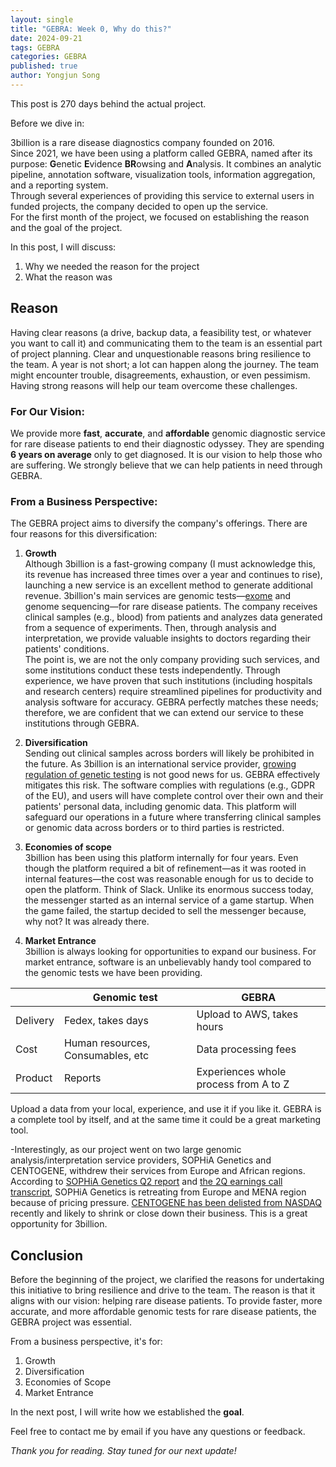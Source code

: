 ```yaml
---
layout: single
title: "GEBRA: Week 0, Why do this?"
date: 2024-09-21
tags: GEBRA
categories: GEBRA
published: true
author: Yongjun Song
---
```

This post is 270 days behind the actual project.

Before we dive in:

3billion is a rare disease diagnostics company founded on 2016.   
Since 2021, we have been using a platform called GEBRA, named after its purpose: **G**enetic **E**vidence **BR**owsing and **A**nalysis. It combines an analytic pipeline, annotation software, visualization tools, information aggregation, and a reporting system.   
Through several experiences of providing this service to external users in funded projects, the company decided to open up the service.   
For the first month of the project, we focused on establishing the reason and the goal of the project.

In this post, I will discuss: 
1. Why we needed the reason for the project
2. What the reason was   

## Reason
Having clear reasons (a drive, backup data, a feasibility test, or whatever you want to call it) and communicating them to the team is an essential part of project planning. Clear and unquestionable reasons bring resilience to the team. A year is not short; a lot can happen along the journey. The team might encounter trouble, disagreements, exhaustion, or even pessimism. Having strong reasons will help our team overcome these challenges.

### For Our Vision:
We provide more  **fast**, **accurate**, and **affordable** genomic diagnostic service for rare disease patients to end their diagnostic odyssey. They are spending **6 years on average** only to get diagnosed. It is our vision to help those who are suffering. 
We strongly believe that we can help patients in need through GEBRA.

### From a Business Perspective:
The GEBRA project aims to diversify the company's offerings. There are four reasons for this diversification:

1. **Growth**   
Although 3billion is a fast-growing company (I must acknowledge this, its revenue has increased three times over a year and continues to rise), launching a new service is an excellent method to generate additional revenue.
3billion's main services are genomic tests—[exome](https://en.wikipedia.org/wiki/Exome) and genome sequencing—for rare disease patients. The company receives clinical samples (e.g., blood) from patients and analyzes data generated from a sequence of experiments. Then, through analysis and interpretation, we provide valuable insights to doctors regarding their patients' conditions.   
The point is, we are not the only company providing such services, and some institutions conduct these tests independently. Through experience, we have proven that such institutions (including hospitals and research centers) require streamlined pipelines for productivity and analysis software for accuracy. GEBRA perfectly matches these needs; therefore, we are confident that we can extend our service to these institutions through GEBRA.

2. **Diversification**   
Sending out clinical samples across borders will likely be prohibited in the future. As 3billion is an international service provider, [growing regulation of genetic testing](https://www.perplexity.ai/page/genetic-testing-regulation-ove-Pn2xwYA9TyymvwOrbPQbYQ) is not good news for us.
GEBRA effectively mitigates this risk. The software complies with regulations (e.g., GDPR of the EU), and users will have complete control over their own and their patients' personal data, including genomic data. This platform will safeguard our operations in a future where transferring clinical samples or genomic data across borders or to third parties is restricted.

3. **Economies of scope**   
3billion has been using this platform internally for four years. Even though the platform required a bit of refinement—as it was rooted in internal features—the cost was reasonable enough for us to decide to open the platform.
Think of Slack. Unlike its enormous success today, the messenger started as an internal service of a game startup. When the game failed, the startup decided to sell the messenger because, why not? It was already there.

4. **Market Entrance**   
3billion is always looking for opportunities to expand our business.
For market entrance, software is an unbelievably handy tool compared to the genomic tests we have been providing.

|  | Genomic test | GEBRA |
|-------|--------|---------|
| Delivery | Fedex, takes days | Upload to AWS, takes hours |
| Cost | Human resources, Consumables, etc | Data processing fees |
| Product | Reports | Experiences whole process from A to Z |

Upload a data from your local, experience, and use it if you like it.
GEBRA is a complete tool by itself, and at the same time it could be a great marketing tool.   

-Interestingly, as our project went on two large genomic analysis/interpretation service providers, SOPHiA Genetics and CENTOGENE, withdrew their services from Europe and African regions.
According to [SOPHiA Genetics Q2 report](https://www.sophiagenetics.com/press-releases/sophia-genetics-reports-second-quarter-2024-results/) and [the 2Q earnings call transcript](https://seekingalpha.com/article/4711056-sophia-genetics-sa-soph-q2-2024-earnings-call-transcript), SOPHiA Genetics is retreating from Europe and MENA region because of pricing pressure.
[CENTOGENE has been delisted from NASDAQ](https://investors.centogene.com/) recently and likely to shrink or close down their business.
 This is a great opportunity for 3billion.

## Conclusion
Before the beginning of the project, we clarified the reasons for undertaking this initiative to bring resilience and drive to the team.
The reason is that it aligns with our vision: helping rare disease patients. To provide faster, more accurate, and more affordable genomic tests for rare disease patients, the GEBRA project was essential.

From a business perspective, it's for:
1. Growth
2. Diversification
3. Economies of Scope
4. Market Entrance

In the next post, I will write how we established the **goal**.

Feel free to contact me by email if you have any questions or feedback.

*Thank you for reading. Stay tuned for our next update!*
